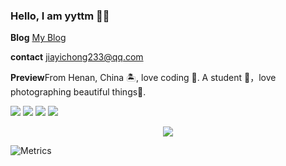 ### Hello, I am yyttm 👏🏻

**Blog** [My Blog](https://yyttm.github.io)

**contact** jiayichong233@qq.com

**Preview**From Henan, China 🏝, love coding 🐍. A student 🏫，love photographing beautiful things🍔.

![](https://img.shields.io/badge/python-3.9-orange) <span > <img src="https://img.shields.io/badge/-HTML5-E34F26?style=flat-square&logo=html5&logoColor=white" /> <img src="https://img.shields.io/badge/-CSS3-1572B6?style=flat-square&logo=css3" /> <img src="https://img.shields.io/badge/-JavaScript-oringe?style=flat-square&logo=javascript" /> </span><div align="center"> <img src="https://visitor-badge.glitch.me/badge?page_id=sun0225SUN" /> </div>

![Metrics](https://metrics.lecoq.io/yyttm?template=classic&stars=1&base=header%2C%20activity%2C%20community%2C%20repositories%2C%20metadata&base.indepth=false&base.hireable=false&base.skip=false&stars=false&stars.limit=4&config.timezone=Asia%2FShanghai&config.twemoji=true)
<!--

